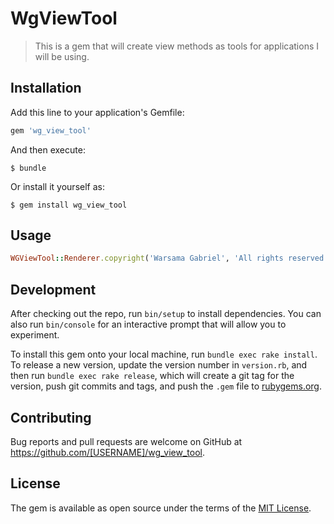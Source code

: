 # WgViewTool

> This is a gem that will create view methods as tools for applications I will be using.

## Installation

Add this line to your application's Gemfile:

```ruby
gem 'wg_view_tool'
```

And then execute:

    $ bundle

Or install it yourself as:

    $ gem install wg_view_tool

## Usage

```ruby
WGViewTool::Renderer.copyright('Warsama Gabriel', 'All rights reserved')
```

## Development

After checking out the repo, run `bin/setup` to install dependencies. You can also run `bin/console` for an interactive prompt that will allow you to experiment.

To install this gem onto your local machine, run `bundle exec rake install`. To release a new version, update the version number in `version.rb`, and then run `bundle exec rake release`, which will create a git tag for the version, push git commits and tags, and push the `.gem` file to [rubygems.org](https://rubygems.org).

## Contributing

Bug reports and pull requests are welcome on GitHub at https://github.com/[USERNAME]/wg_view_tool.

## License

The gem is available as open source under the terms of the [MIT License](https://opensource.org/licenses/MIT).
